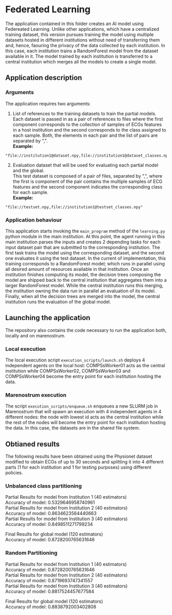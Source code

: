 # Federated Learning
The application contained in this folder creates an AI model using Federeated Learning. Unlike other applications, which have a centralized training dataset, this version pursues training the model using multiple datasets hosted in different institutions without need of transferring them and, hence, faouring the privacy of the data collected by each institution. In this case, each institution trains a RandomForest model from the dataset available in it. The model trained by each institution is transferred to a central institution which merges all the models to create a single model.

## Application description
### Arguments
The application requires two arguments:

1. List of references to the training datasets to train the partial models.  
Each dataset is passed in as a pair of references to files where the first component corresponds to the collection of samples of ECGs features in a host institution and the second corresponds to the class assigned to each sample. Both, the elements in each pair and the list of pairs are separated by ",".  
**Example:**
```
"file://institution1@dataset.npy,file://institution1@dataset_classes.npy,file://institution2@dataset.npy,file://institution2@dataset_classes.npy,file://institution3@dataset.npy,file://institution3@dataset_classes.npy"
```

2. Evaluation dataset that will be used for evaluating each partial model and the global.  
This test dataset is composed of a pair of files, separated by ",",  where the first is component of the pair contains the multiple samples of ECG features and the second component indicates the corresponding class for each sample.  
**Example:**
```
"file://testset.npy,file://institution1@testset_classes.npy"
```

### Application behaviour
This application starts invoking the `main_program` method of the `learning.py` python module in the main institution. At this point, the agent running in this main institution parses the inputs and creates 2 depending tasks for each input dataset pair that are submitted to the corresponding institution. The first task trains the model using the corresponding dataset, and the second one evaluates it using the test dataset. In the current of implementation, this training corresponds to a RandomForest model; which runs in parallel using all desired amount of resources available in that institution. Once an institution finishes computing its model, the decision trees composing the model are shipped back to the central institution that aggregates them into a larger RandomForest model. While the central institution runs this merging, the institution owning the data run in parallel an evaluation of its model. Finally, when all the decision trees are merged into the model, the central institution runs the evaluation of the global model.

## Launching the application
The repository also contains the code necessary to run the application both, locally and on marenostrum.
### Local execution
The local execution script `execution_scripts/launch.sh` deploys 4 independent agents on the local host: COMPSsWorker01 acts as the central institution while COMPSsWorker02, COMPSsWorker03 and COMPSsWorker04 become the entry point for each institution hosting the data.

### Marenostrum execution
The script `execution_scripts/enqueue.sh` enqueues a new SLURM job in Marenostrum that will spawn an execution with 4 independent agents  in 4 different nodes: the node with lowest id acts as the central institution while the rest of the nodes will become the entry point for each institution hosting the data. In this case, the datasets are in the shared file system.

## Obtianed results
The following results have been obtained using the Physionet dataset modified to obtain ECGs of up to 30 seconds and splitting it into 4 different parts (1 for each institution and 1 for testing purposes) using different policies.

### Unbalanced class partitioning
Partial Results for model from Institution 1 (40 estimators)  
Accuracy of model: 0.5329646958740961  
Partial Results for model from Institution 2 (40 estimators)  
Accuracy of model: 0.8634623564440663  
Partial Results for model from Institution 3 (40 estimators)  
Accuracy of model: 0.8498511271799234  

Final Results for global model (120 estimators)  
Accuracy of model: 0.8728200765631646   

### Random Partitioning
Partial Results for model from Institution 1 (40 estimators)  
Accuracy of model: 0.8728200765631646  
Partial Results for model from Institution 2 (40 estimators)  
Accuracy of model: 0.8719693747341557    
Partial Results for model from Institution 3 (40 estimators)  
Accuracy of model: 0.8817524457677584  

Final Results for global model (120 estimators)  
Accuracy of model: 0.8838792003402808 